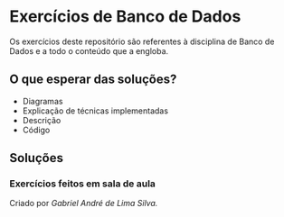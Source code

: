 # Exercícios de Banco de Dados
Os exercícios deste repositório são referentes à disciplina de Banco de Dados e a todo o conteúdo que a engloba.

## O que esperar das soluções?
- Diagramas
- Explicação de técnicas implementadas
- Descrição
- Código

## Soluções
### Exercícios feitos em sala de aula



Criado por _Gabriel André de Lima Silva._

